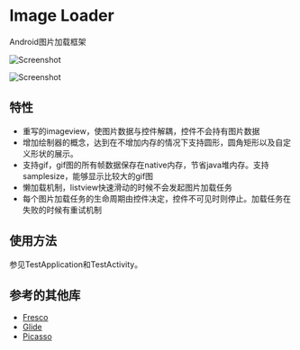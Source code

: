 # Image Loader


Android图片加载框架

![Screenshot](https://github.com/zhaoxuyang/imageloader/blob/master/imageloader1.png)


![Screenshot](https://github.com/zhaoxuyang/imageloader/blob/master/imageloader2.png)


## 特性
 * 重写的imageview，使图片数据与控件解耦，控件不会持有图片数据
 * 增加绘制器的概念，达到在不增加内存的情况下支持圆形，圆角矩形以及自定义形状的展示。
 * 支持gif，gif图的所有帧数据保存在native内存，节省java堆内存。支持samplesize，能够显示比较大的gif图
 * 懒加载机制，listview快速滑动的时候不会发起图片加载任务
 * 每个图片加载任务的生命周期由控件决定，控件不可见时则停止。加载任务在失败的时候有重试机制


## 使用方法  

参见TestApplication和TestActivity。


## 参考的其他库

 * [Fresco](https://github.com/facebook/fresco)
 * [Glide](https://github.com/bumptech/glide)
 * [Picasso](https://github.com/square/picasso)


